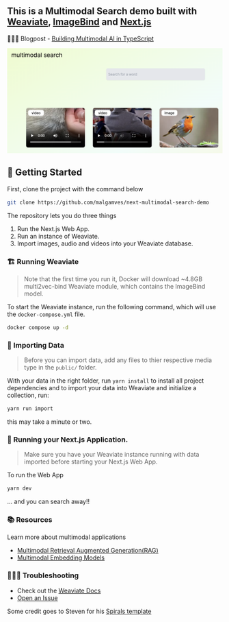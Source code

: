 ## This is a Multimodal Search demo built with [Weaviate](https://weaviate.io), [ImageBind](https://imagebind.metademolab.com/) and [Next.js](https://nextjs.org/) 

👨🏾‍🍳 Blogpost - [Building Multimodal AI in TypeScript
](https://weaviate.io/blog/multimodal-search-in-typescript)

![Alt text](multi-model-search.png)

## 🐥 Getting Started

First, clone the project with the command below

```bash
git clone https://github.com/malgamves/next-multimodal-search-demo
```

The repository lets you do three things
1. Run the Next.js Web App.
2. Run an instance of Weaviate.
3. Import images, audio and videos into your Weaviate database.



### 🏗️ Running Weaviate  
> Note that the first time you run it, Docker will download ~4.8GB multi2vec-bind Weaviate module, which contains the ImageBind model.

To start the Weaviate instance, run the following command, which will use the `docker-compose.yml` file.
```bash
docker compose up -d
```


### 📩 Importing Data
> Before you can import data, add any files to thier respective media type in the `public/` folder. 

With your data in the right folder, run `yarn install` to install all project dependencies and to import your data into Weaviate and initialize a collection, run:
```bash
yarn run import
```

this may take a minute or two.


### 🚀 Running your Next.js Application.
> Make sure you have your Weaviate instance running with data imported before starting your Next.js Web App.

To run the Web App
```bash
yarn dev
```

... and you can search away!! 


### 📚 Resources

Learn more about multimodal applications
- [Multimodal Retrieval Augmented Generation(RAG)](https://weaviate.io/blog/multimodal-rag)
- [Multimodal Embedding Models](https://weaviate.io/blog/multimodal-models)


### 🤷🏾‍♂️ Troubleshooting

- Check out the [Weaviate Docs](https://weaviate.io/developers/weaviate)
- [Open an Issue](https://github.com/malgamves/next-multimodal-search-demo/issues)


Some credit goes to Steven for his [Spirals template](https://github.com/steven-tey/spirals)

